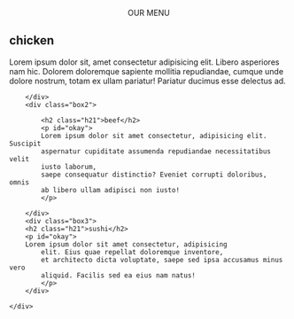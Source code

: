 <!DOCTYPE html>
<html lang="en">

<head>
    <meta charset="UTF-8">
    <meta http-equiv="X-UA-Compatible" content="IE=edge">
    <meta name="viewport" content="width=device-width, initial-scale=1.0">
    <title>Document</title>
    <link rel="stylesheet" href="style.css">
       
</head>

<body>
    <p class="our" align="center">OUR MENU</p>
    <div class="container">
        <div class="box1">
            <h2 class="h21">chicken</h2>
            <p id="okay">
            Lorem ipsum dolor sit, amet consectetur adipisicing elit.
            Libero asperiores nam hic. Dolorem
            doloremque sapiente mollitia repudiandae,
            cumque unde dolore nostrum, totam ex ullam pariatur!
            Pariatur ducimus esse delectus ad.
            </p>
            
        </div>
        <div class="box2">
            
            <h2 class="h21">beef</h2>
            <p id="okay">
            Lorem ipsum dolor sit amet consectetur, adipisicing elit. Suscipit
            aspernatur cupiditate assumenda repudiandae necessitatibus velit
            iusto laborum,
            saepe consequatur distinctio? Eveniet corrupti doloribus, omnis
            ab libero ullam adipisci non iusto!
            </p>
            
        </div>
        <div class="box3">
        <h2 class="h21">sushi</h2> 
        <p id="okay">
        Lorem ipsum dolor sit amet consectetur, adipisicing
            elit. Eius quae repellat doloremque inventore,
            et architecto dicta voluptate, saepe sed ipsa accusamus minus vero
            aliquid. Facilis sed ea eius nam natus!
            </p>
        </div>

    </div>

</body>

</html>
